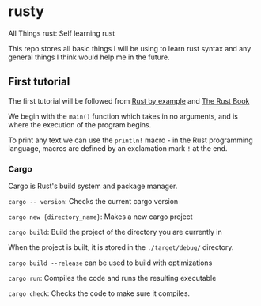 # rusty
All Things rust: Self learning rust

This repo stores all basic things I will be using to learn rust syntax and any general things I think would help me in the future.

## First tutorial

The first tutorial will be followed from [Rust by example](https://doc.rust-lang.org/stable/rust-by-example/index.html) and [The Rust Book](https://doc.rust-lang.org/book/title-page.html)

We begin with the `main()` function which takes in no arguments, and is where the execution of the program begins.

To print any text we can use the `println!` macro - in the Rust programming language, macros are defined by an exclamation mark `!` at the end.
### Cargo

Cargo is Rust's build system and package manager.

`cargo -- version`: Checks the current cargo version

`cargo new {directory_name}`: Makes a new cargo project

`cargo build`: Build the project of the directory you are currently in

When the project is built, it is stored in the `./target/debug/` directory.

`cargo build --release` can be used to build with optimizations

`cargo run`: Compiles the code and runs the resulting executable

`cargo check`: Checks the code to make sure it compiles.

